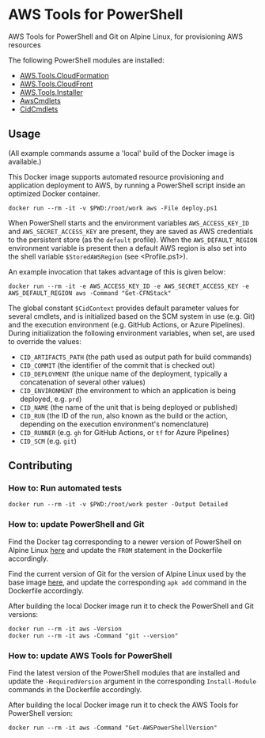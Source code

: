 # AWS Tools for PowerShell

AWS Tools for PowerShell and Git on Alpine Linux, for provisioning AWS resources

The following PowerShell modules are installed:

- [AWS.Tools.CloudFormation](https://www.powershellgallery.com/packages/AWS.Tools.CloudFormation)
- [AWS.Tools.CloudFront](https://www.powershellgallery.com/packages/AWS.Tools.CloudFront)
- [AWS.Tools.Installer](https://www.powershellgallery.com/packages/AWS.Tools.Installer)
- [AwsCmdlets](AwsCmdlets)
- [CidCmdlets](CidCmdlets)

## Usage

(All example commands assume a 'local' build of the Docker image is available.)

This Docker image supports automated resource provisioning and application 
deployment to AWS, by running a PowerShell script inside an optimized Docker 
container.

```
docker run --rm -it -v $PWD:/root/work aws -File deploy.ps1
```

When PowerShell starts and the environment variables `AWS_ACCESS_KEY_ID` and 
`AWS_SECRET_ACCESS_KEY` are present, they are saved as AWS credentials to the 
persistent store (as the `default` profile). When the `AWS_DEFAULT_REGION` 
environment variable is present then a default AWS region is also set into the 
shell variable `$StoredAWSRegion` (see <Profile.ps1>).

An example invocation that takes advantage of this is given below:

```
docker run --rm -it -e AWS_ACCESS_KEY_ID -e AWS_SECRET_ACCESS_KEY -e AWS_DEFAULT_REGION aws -Command "Get-CFNStack"
```

The global constant `$CidContext` provides default parameter values for several 
cmdlets, and is initialized based on the SCM system in use (e.g. Git) and the 
execution environment (e.g. GitHub Actions, or Azure Pipelines). During 
initialization the following environment variables, when set, are used to 
override the values:

- `CID_ARTIFACTS_PATH` (the path used as output path for build commands)
- `CID_COMMIT` (the identifier of the commit that is checked out)
- `CID_DEPLOYMENT` (the unique name of the deployment, typically a concatenation of several other values)
- `CID_ENVIRONMENT` (the environment to which an application is being deployed, e.g. `prd`)
- `CID_NAME` (the name of the unit that is being deployed or published)
- `CID_RUN` (the ID of the run, also known as the build or the action, depending on the execution environment's nomenclature)
- `CID_RUNNER` (e.g. `gh` for GitHub Actions, or `tf` for Azure Pipelines)
- `CID_SCM` (e.g. `git`)

[credentials]: https://docs.aws.amazon.com/powershell/latest/userguide/specifying-your-aws-credentials.html
[region]: https://docs.aws.amazon.com/powershell/latest/userguide/pstools-installing-specifying-region.html

## Contributing

### How to: Run automated tests

```
docker run --rm -it -v $PWD:/root/work pester -Output Detailed
```

### How to: update PowerShell and Git

Find the Docker tag corresponding to a newer version of PowerShell on Alpine 
Linux [here](https://hub.docker.com/_/microsoft-powershell) and update the 
`FROM` statement in the Dockerfile accordingly.

Find the current version of Git for the version of Alpine Linux used by the 
base image [here](https://pkgs.alpinelinux.org/packages), and update the 
corresponding `apk add` command in the Dockerfile accordingly.

After building the local Docker image run it to check the PowerShell and Git 
versions:

```
docker run --rm -it aws -Version
docker run --rm -it aws -Command "git --version"
```

### How to: update AWS Tools for PowerShell

Find the latest version of the PowerShell modules that are installed and update 
the `-RequiredVersion` argument in the corresponding `Install-Module` commands 
in the Dockerfile accordingly.

After building the local Docker image run it to check the AWS Tools for 
PowerShell version:

```
docker run --rm -it aws -Command "Get-AWSPowerShellVersion"
```
